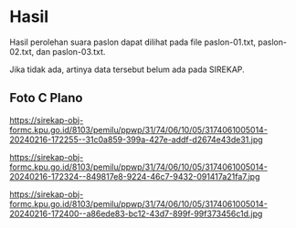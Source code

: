 # Hasil

Hasil perolehan suara paslon dapat dilihat pada file paslon-01.txt, paslon-02.txt, dan paslon-03.txt.

Jika tidak ada, artinya data tersebut belum ada pada SIREKAP.

## Foto C Plano

https://sirekap-obj-formc.kpu.go.id/8103/pemilu/ppwp/31/74/06/10/05/3174061005014-20240216-172255--31c0a859-399a-427e-addf-d2674e43de31.jpg

https://sirekap-obj-formc.kpu.go.id/8103/pemilu/ppwp/31/74/06/10/05/3174061005014-20240216-172324--849817e8-9224-46c7-9432-091417a21fa7.jpg

https://sirekap-obj-formc.kpu.go.id/8103/pemilu/ppwp/31/74/06/10/05/3174061005014-20240216-172400--a86ede83-bc12-43d7-899f-99f373456c1d.jpg
